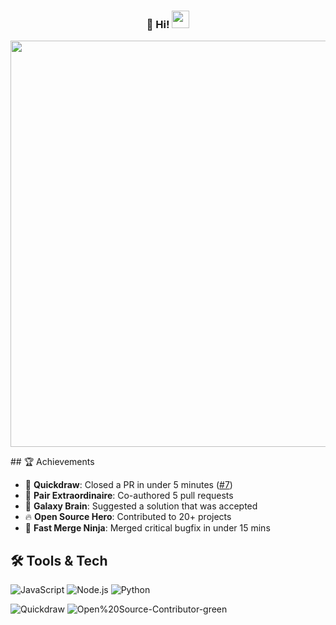 <h3 align="center">
   👋 Hi!
  <img src="https://media.giphy.com/media/hvRJCLFzcasrR4ia7z/giphy.gif" width="28">
</h3> 
<p align="center">
  <a href="#"><img width="650px" src="https://readme-typing-svg.herokuapp.com?font=Ubuntu&color=58a6ff&size=22&center=true&lines=Hello,+World+🌎;Welcome+to+my+GitHub+profile+😇;Happy+to+see+you+here+😀;Feel+free+to+look+around+😌;Reach+me+out+if+you+need+me+🤗;Have+a+great+day+😊"></a>
</p>
## 🏆 Achievements

- 🐎 **Quickdraw**: Closed a PR in under 5 minutes ([#7](https://github.com/skoshy/sample-auto-merge-repo/pull/7))
- 🤝 **Pair Extraordinaire**: Co-authored 5 pull requests
- 🧠 **Galaxy Brain**: Suggested a solution that was accepted
- 🔥 **Open Source Hero**: Contributed to 20+ projects
- 🚀 **Fast Merge Ninja**: Merged critical bugfix in under 15 mins

## 🛠️ Tools & Tech
![JavaScript](https://img.shields.io/badge/-JavaScript-yellow?style=flat-square&logo=javascript)
![Node.js](https://img.shields.io/badge/-Node.js-green?style=flat-square&logo=node.js)
![Python](https://img.shields.io/badge/-Python-blue?style=flat-square&logo=python)

![Quickdraw](https://img.shields.io/badge/Quickdraw-Fast%20PRs-blue)
![Open%20Source-Contributor-green](https://img.shields.io/badge/Open%20Source-Contributor-green)
